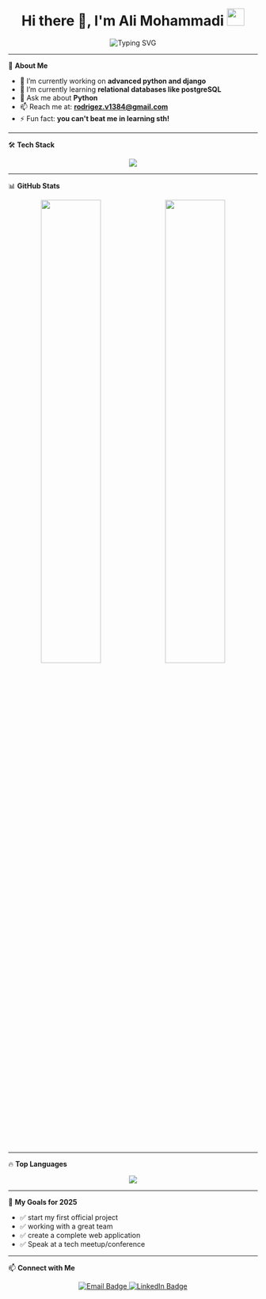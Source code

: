 <h1 align="center">
  Hi there 👋, I'm Ali Mohammadi  
  <img src="https://media.giphy.com/media/hvRJCLFzcasrR4ia7z/giphy.gif" width="35" />
</h1>

<p align="center">
  <img src="https://readme-typing-svg.demolab.com?font=Fira+Code&duration=3000&pause=1000&color=00FEEF&center=true&vCenter=true&width=435&lines=Passionate+Developer;Lifelong+Learner;Open+Source+Contributor" alt="Typing SVG" />
</p>

---

🌱 **About Me**

- 🔭 I’m currently working on **advanced python and django**
- 🌱 I’m currently learning **relational databases like postgreSQL**
- 💬 Ask me about **Python**
- 📫 Reach me at: **rodrigez.v1384@gmail.com**
- ⚡ Fun fact: **you can't beat me in learning sth!**

---

🛠️ **Tech Stack**

<p align="center">
  <img src="https://skillicons.dev/icons?i=python,html,css,docker,git,github,vscode" />
</p>

---

📊 **GitHub Stats**

<div align="center">

  <img src="https://github-readme-stats.vercel.app/api?username=ali-mohammadi05&show_icons=true&theme=tokyonight&border_radius=10" width="49%"/>
  <img src="https://github-readme-streak-stats.herokuapp.com/?user=ali-mohammadi05&theme=tokyonight&border_radius=10" width="49%"/>

</div>

---

🔥 **Top Languages**

<p align="center">
  <img src="https://github-readme-stats.vercel.app/api/top-langs/?username=ali-mohammadi05&layout=compact&theme=tokyonight&langs_count=8" />
</p>

---

🎯 **My Goals for 2025**

- ✅ start my first official project
- ✅ working with a great team
- ✅ create a complete web application
- ✅ Speak at a tech meetup/conference

---

📫 **Connect with Me**

<p align="center">
  <a href="mailto:rodrigez.v1384@gmail.com">
    <img src="https://img.shields.io/badge/email-D14836?style=for-the-badge&logo=gmail&logoColor=white" alt="Email Badge" />
  </a>
  <a href="https://linkedin.com/in/ali-mohammadi-0a1669230/">
    <img src="https://img.shields.io/badge/LinkedIn-0077B5?style=for-the-badge&logo=linkedin&logoColor=white" alt="LinkedIn Badge" />
  </a>
</p>
